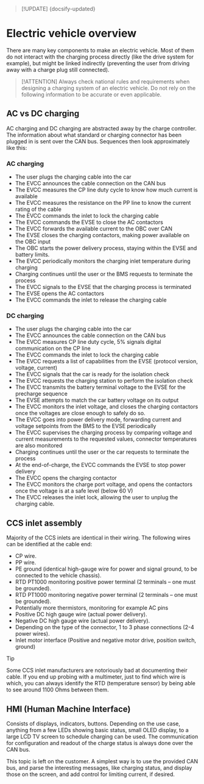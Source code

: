 > [!UPDATE] {docsify-updated}
# Electric vehicle overview

There are many key components to make an electric vehicle. Most of them do not interact with the
charging process directly (like the drive system for example), but might be linked indirectly
(preventing the user from driving away with a charge plug still connected).

> [!ATTENTION]
> Always check national rules and requirements when designing a charging system of an electric
> vehicle. Do not rely on the following information to be accurate or even applicable.

## AC vs DC charging

AC charging and DC charging are abstracted away by the charge controller. The information about what
standard or charging connector has been plugged in is sent over the CAN bus. Sequences then look
approximately like this:

### AC charging

- The user plugs the charging cable into the car
- The EVCC announces the cable connection on the CAN bus
- The EVCC measures the CP line duty cycle to know how much current is available
- The EVCC measures the resistance on the PP line to know the current rating of the cable
- The EVCC commands the inlet to lock the charging cable
- The EVCC commands the EVSE to close the AC contactors
- The EVCC forwards the available current to the OBC over CAN
- The EVSE closes the charging contactors, making power available on the OBC input
- The OBC starts the power delivery process, staying within the EVSE and battery limits.
- The EVCC periodically monitors the charging inlet temperature during charging
- Charging continues until the user or the BMS requests to terminate the process
- The EVCC signals to the EVSE that the charging process is terminated
- The EVSE opens the AC contactors
- The EVCC commands the inlet to release the charging cable

### DC charging

- The user plugs the charging cable into the car
- The EVCC announces the cable connection on the CAN bus
- The EVCC measures CP line duty cycle, 5% signals digital communication on the CP line
- The EVCC commands the inlet to lock the charging cable
- The EVCC requests a list of capabilities from the EVSE (protocol version, voltage, current)
- The EVCC signals that the car is ready for the isolation check
- The EVCC requests the charging station to perform the isolation check
- The EVCC transmits the battery terminal voltage to the EVSE for the precharge sequence
- The EVSE attempts to match the car battery voltage on its output
- The EVCC monitors the inlet voltage, and closes the charging contactors once the voltages  are close enough to safely do so.
- The EVCC goes into power delivery mode, forwarding current and voltage setpoints from the BMS to the EVSE periodically
- The EVCC supervises the charging process by comparing voltage and current measurements to the requested values, connector temperatures are also monitored
- Charging continues until the user or the car requests to terminate the process
- At the end-of-charge, the EVCC commands the EVSE to stop power delivery
- The EVCC opens the charging contactor
- The EVCC monitors the charge port voltage, and opens the contactors once the voltage is at a safe level (below 60 V)
- The EVCC releases the inlet lock, allowing the user to unplug the charging cable.

## CCS inlet assembly

Majority of the CCS inlets are identical in their wiring. The following wires can be identified at
the cable end:

- CP wire.
- PP wire.
- PE ground (identical high-gauge wire for power and signal ground, to be connected to the vehicle chassis).
- RTD PT1000 monitoring positive power terminal (2 terminals – one must be grounded).
- RTD PT1000 monitoring negative power terminal (2 terminals – one must be grounded).
- Potentially more thermistors, monitoring for example AC pins
- Positive DC high gauge wire (actual power delivery).
- Negative DC high gauge wire (actual power delivery).
- Depending on the type of the connector, 1 to 3 phase connections (2-4 power wires).
- Inlet motor interface (Positive and negative motor drive, position switch, ground)

> [!TIP]
> Some CCS inlet manufacturers are notoriously bad at documenting their cable. If you end up probing
> with a multimeter, just to find which wire is which, you can always identify the RTD (temperature
> sensor) by being able to see around 1100 Ohms between them.

## HMI (Human Machine Interface)

Consists of displays, indicators, buttons. Depending on the use case, anything from a few LEDs
showing basic status, small OLED display, to a large LCD TV screen to schedule charging can be used.
The communication for configuration and readout of the charge status is always done over the CAN bus.

This topic is left on the customer. A simplest way is to use the provided CAN bus, and parse the
interesting messages, like charging status, and display those on the screen, and add control for
limiting current, if desired.
